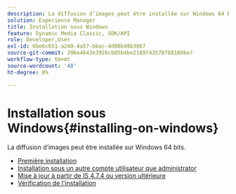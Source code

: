 ```yaml
---
description: La diffusion d’images peut être installée sur Windows 64 bits.
solution: Experience Manager
title: Installation sous Windows
feature: Dynamic Media Classic, SDK/API
role: Developer,User
exl-id: 6be6c651-a240-4a57-bbac-4d00b49b3867
source-git-commit: 206e4643e3926cb85b4be2189743578f88180be7
workflow-type: tm+mt
source-wordcount: '48'
ht-degree: 0%

---
```


# Installation sous Windows{#installing-on-windows}

La diffusion d’images peut être installée sur Windows 64 bits.

* [Première installation](t-first-time-installation-win.md)
* [Installation sous un autre compte utilisateur que   administrator](t-diff-account-win.md)
* [Mise à jour à partir de IS 4.7.4 ou version ultérieure](t-update-win.md)
* [Vérification de l&#39;installation](t-verify-win.md)
